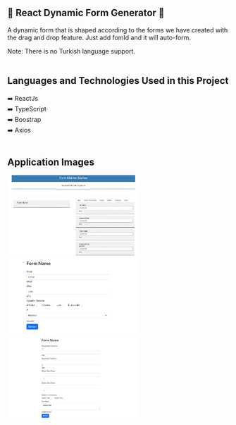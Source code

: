 
## 📌 React Dynamic Form Generator 📌

<p> A dynamic form that is shaped according to the forms we have created with the drag and drop feature. Just add fomId and it will auto-form. </p>
Note: There is no Turkish language support.
<br/><br/>

 ## Languages and Technologies Used in this Project
:arrow_right: ReactJs </br>
:arrow_right: TypeScript </br>
:arrow_right: Boostrap </br>
:arrow_right: Axios </br>
<br/>

 ## Application Images
 <p>
<a href="https://github.com/hilalbuyukgullu/React_DynamicFormGenerator/blob/main/image/gif1%20(2).gif" target="_blank">
<img src="https://github.com/hilalbuyukgullu/React_DynamicFormGenerator/blob/main/image/gif1%20(2).gif" width="300" style="max-width:200%;"></a>

<a href="https://github.com/hilalbuyukgullu/React_DynamicFormGenerator/blob/main/image/img_form.png" target="_blank">
<img src="https://github.com/hilalbuyukgullu/React_DynamicFormGenerator/blob/main/image/img_form.png" width="300" style="max-width:200%;"></a>
 
 
<a href="https://github.com/hilalbuyukgullu/React_DynamicFormGenerator/blob/main/image/img_form2.jpg" target="_blank">
<img src="https://github.com/hilalbuyukgullu/React_DynamicFormGenerator/blob/main/image/img_form2.jpg" width="300" style="max-width:200%;"></a>
 
</p>
  
